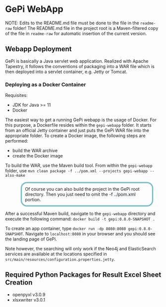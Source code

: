 # GePi WebApp

NOTE: Edits to the README.md file must be done to the file in the `readme-raw` folder! The README.md file in the project root is a Maven-filtered copy of the file in `readme-raw` for automatic insertion of the current version. 

## Webapp Deployment

GePi is basically a Java servlet web application. Realized with Apache Tapestry, it follows the conventions of packaging into a WAR file which is then deployed into a servlet container, e.g. Jetty or Tomcat.

### Deploying as a Docker Container

Requisites:
* JDK for Java >= 11
* Docker

The easiest way to get a running GePi webapp is the usage of Docker. For this purpose, a Dockerfile resides within the `gepi-webapp` folder. It starts from an official Jetty container and just puts the GePi WAR file into the appropriate folder. To create a Docker image, the following steps are performed:

* build the WAR archive
* create the Docker image

To build the WAR, use the Maven build tool. From within the `gepi-webapp` folder, use `mvn clean package -f ../pom.xml --projects gepi-webapp --also-make`
<div style="border: 4px solid #77C0CA; margin-left:50px; border-radius: 20px; width: 400px;padding: 10px">Of course you can also build the project in the GePi root directory. Then you just need to omit the <textit style="background-color:#F3F6F8">-f ../pom.xml</textit> portion.</div>

After a successful Maven build, navigate to the `gepi-webapp` directory and execute the following command: `docker build -t gepi:0.8.0-SNAPSHOT .`

To create an app container, type `docker run -dp 8080:8080 gepi:0.8.0-SNAPSHOT`. Navigate to `localhost:8080` in your browser and you should see the landing page of GePi.

Note however, the searching will only work if the Neo4j and ElasticSearch services are available at the locations specified in `src/main/resources/configuration.properties.jetty`.

## Required Python Packages for Result Excel Sheet Creation

* openpyxl v3.0.9
* xlsxwriter v3.0.1